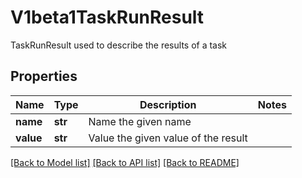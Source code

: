 # V1beta1TaskRunResult

TaskRunResult used to describe the results of a task
## Properties
Name | Type | Description | Notes
------------ | ------------- | ------------- | -------------
**name** | **str** | Name the given name | 
**value** | **str** | Value the given value of the result | 

[[Back to Model list]](../README.md#documentation-for-models) [[Back to API list]](../README.md#documentation-for-api-endpoints) [[Back to README]](../README.md)


